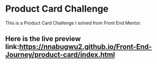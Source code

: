 # Product Card Challenge
This is a Product Card Challenge I solved from Front End Mentor.

## Here is the live preview link:https://nnabugwu2.github.io/Front-End-Journey/product-card/index.html
